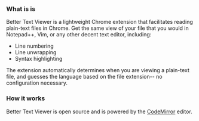 ### What is is

Better Text Viewer is a lightweight Chrome extension that facilitates reading plain-text files in Chrome. Get the same view of your file that you would in Notepad++, Vim, or any other decent text editor, including:

- Line numbering
- Line unwrapping
- Syntax highlighting

The extension automatically determines when you are viewing a plain-text file, and guesses the language based on the file extension-- no configuration necessary. 

### How it works

Better Text Viewer is open source and is powered by the [CodeMirror](https://codemirror.net/) editor.
